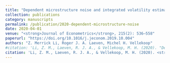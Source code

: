 ```yaml
---
title: "Dependent microstructure noise and integrated volatility estimation from high-frequency data"
collection: publications
category: manuscripts
permalink: /publication/2020-dependent-microstructure-noise
date: 2020-04-01
venue: "<strong>Journal of Econometrics</strong>, 215(2): 536–558"
paperurl: "https://doi.org/10.1016/j.jeconom.2019.10.004"
authors: "Z. Merrick Li, Roger J. A. Laeven, Michel H. Vellekoop"
#citation: 'Li, Z. M., Laeven, R. J. A., & Vellekoop, M. H. (2020). "Dependent microstructure noise and integrated volatility estimation from high-frequency data." <strong>Journal of Econometrics</strong>, 215(2), 536–558.'
citation: 'Li, Z. M., Laeven, R. J. A., & Vellekoop, M. H. (2020). <strong>Journal of Econometrics</strong>, 215(2), 536–558.'
---
```

